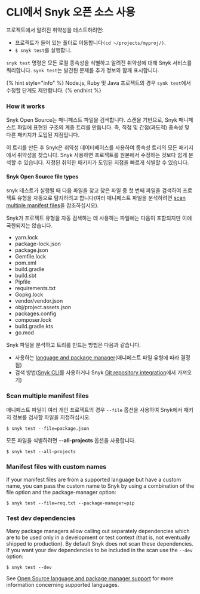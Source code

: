 # CLI에서 Snyk 오픈 소스 사용

프로젝트에서 알려진 취약성을 테스트하려면:

* 프로젝트가 들어 있는 폴더로 이동합니다`(cd ~/projects/myproj/)`.
* `$ snyk test`를 실행합니.

`snyk test` 명령은 모든 로컬 종속성을 식별하고 알려진 취약성에 대해 Snyk 서비스를 쿼리합니다. `synk test`는 발견된 문제를 추가 정보와 함께 표시합니다.

{% hint style="info" %}
Node.js, Ruby 및 Java 프로젝트의 경우 `synk test`에서 수정할 단계도 제안합니다.
{% endhint %}

### How it works

Snyk Open Source는 매니페스트 파일을 검색합니다. 스캔을 기반으로, Snyk 매니페스트 파일에 표현된 구조의 계층 트리를 만듭니다. 즉, 직접 및 간접(과도적) 종속성 및 다른 패키지가 도입된 지점입니다.

이 트리를 만든 후 Snyk은 취약성 데이터베이스를 사용하여 종속성 트리의 모든 패키지에서 취약성을 찾습니다. Snyk 사용하면 프로젝트를 원본에서 수정하는 것보다 쉽게 분석할 수 있습니다. 지정된 취약한 패키지가 도입된 지점을 빠르게 식별할 수 있습니다.

#### Snyk Open Source file types

snyk 테스트가 실행될 때 다음 파일을 찾고 찾은 파일 중 첫 번째 파일을 검색하여 프로젝트 유형을 자동으로 탐지하려고 합니다(여러 매니페스트 파일을 분석하려면 [scan multiple manifest files](cli-snyk.md#monorepos-and-projects-with-multiple-manifest-files)을 참조하십시오).

Snyk가 프로젝트 유형을 자동 검색하는 데 사용하는 파일에는 다음이 포함되지만 이에 국한되지는 않습니다.

* yarn.lock
* package-lock.json
* package.json
* Gemfile.lock
* pom.xml
* build.gradle
* build.sbt
* Pipfile
* requirements.txt
* Gopkg.lock
* vendor/vendor.json
* obj/project.assets.json
* packages.config
* composer.lock
* build.gradle.kts
* go.mod

Snyk 파일을 분석하고 트리를 만드는 방법은 다음과 같습니다.

* 사용하는 [language and package manager](broken-reference)(매니페스트 파일 유형에 따라 결정됨)
* 검색 방법([Snyk CLI](broken-reference)를 사용하거나 Snyk [Git repository integration](broken-reference)에서 가져오기)

### Scan multiple manifest files

매니페스트 파일이 여러 개인 프로젝트의 경우 `--file` 옵션을 사용하여 Snyk에서 패키지 정보를 검사할 파일을 지정하십시오.

`$ snyk test --file=package.json`

모든 파일을 식별하려면 **--all-projects** 옵션을 사용합니다.

`$ snyk test --all-projects`

### Manifest files with custom names

If your manifest files are from a supported language but have a custom name, you can pass the custom name to Snyk by using a combination of the file option and the package-manager option:

`$ snyk test --file=req.txt --package-manager=pip`

### **Test dev dependencies**

Many package managers allow calling out separately dependencies which are to be used only in a development or test context (that is, not eventually shipped to production). By default Snyk does not scan these dependencies. If you want your dev dependencies to be included in the scan use the `--dev` option:

`$ snyk test --dev`

See [Open Source language and package manager support](broken-reference) for more information concerning supported languages.
